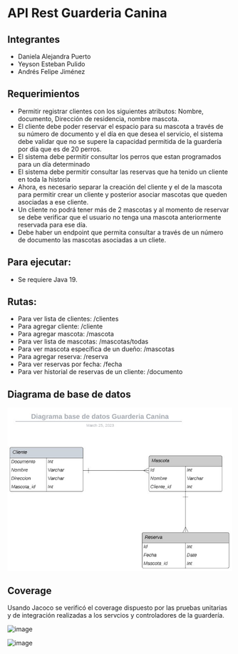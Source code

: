 # API Rest Guarderia Canina

## Integrantes
* Daniela Alejandra Puerto
* Yeyson Esteban Pulido
* Andrés Felipe Jiménez 

## Requerimientos
*	Permitir registrar clientes con los siguientes atributos: Nombre, documento, Dirección de residencia, nombre mascota.
*	El cliente debe poder reservar el espacio para su mascota a través de su número de documento y el día en que desea el servicio, el sistema debe validar que no se supere la capacidad permitida de la guardería por día que es de 20 perros.
* El sistema debe permitir consultar los perros que estan programados para un día determinado
*	El sistema debe permitir consultar las reservas que ha tenido un cliente en toda la historia
*	Ahora, es necesario separar la creación del cliente y el de la mascota para permitir crear un cliente y posterior asociar mascotas que queden asociadas a ese cliente.
*	Un cliente no podrá tener más de 2 mascotas y al momento de reservar se debe verificar que el usuario no tenga una mascota anteriormente reservada para ese día.
*	Debe haber un endpoint que permita consultar a través de un número de documento las mascotas asociadas a un cliete.
## Para ejecutar:
*	Se requiere Java 19.
## Rutas:
*	Para ver lista de clientes:
/clientes
*	Para agregar cliente:
/cliente
*	Para agregar mascota:
/mascota
*	Para ver lista de mascotas:
/mascotas/todas
*	Para ver mascota específica de un dueño:
/mascotas
*	Para agregar reserva:
/reserva
*	Para ver reservas por fecha:
/fecha
*	Para ver historial de reservas de un cliente:
/documento		

## Diagrama de base de datos
![Diagrama de base de datos](https://raw.githubusercontent.com/PixelNote/Guarderia-Canina/main/src/main/resources/Diagrama.jpeg)

## Coverage
Usando Jacoco se verificó el coverage dispuesto por las pruebas unitarias y de integración realizadas a los servcios y controladores de la guardería.

![image](https://user-images.githubusercontent.com/101272542/230238944-687ae9ff-125b-4594-9fd3-76f9fc411406.png)

![image](https://user-images.githubusercontent.com/101272542/230238955-2308647b-a7a1-4151-9a2c-4efd092fa9d2.png)

